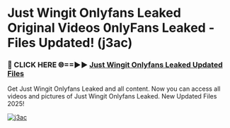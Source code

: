 # Just Wingit Onlyfans Leaked Original Videos 0nlyFans Leaked - Files Updated! (j3ac)

<h3>🔴 CLICK HERE 🌐==►► <a href="https://tinyurl.com/2jnfzry5" rel="nofollow">Just Wingit Onlyfans Leaked Updated Files</a></h3>

Get Just Wingit Onlyfans Leaked and all content. Now you can access all videos and pictures of Just Wingit Onlyfans Leaked. New Updated Files 2025!

[![j3ac](https://i.imgur.com/GyGTBgg.gif)](https://tinyurl.com/2jnfzry5)

